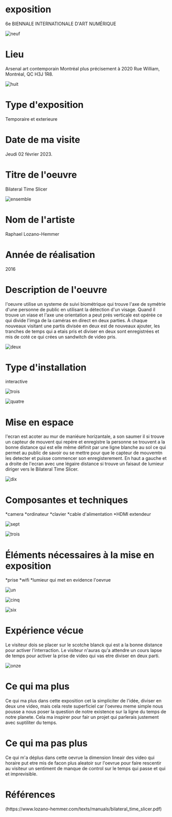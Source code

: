 <h1>exposition</h1>

6e BIENNALE INTERNATIONALE D'ART NUMÉRIQUE

![neuf](https://github.com/terresteur/H23_V13_inspirations_Tounekti/blob/main/BIAN/medias/numero_neuf.png)

<h1>Lieu</h1>

Arsenal art contemporain Montréal plus précisement à 2020 Rue William, Montréal, QC H3J 1R8. 

![huit](https://github.com/terresteur/H23_V13_inspirations_Tounekti/blob/main/BIAN/medias/numero_huit.png)

<h1>Type d'exposition</h1>

Temporaire et exterieure

<h1>Date de ma visite</h1>

Jeudi 02 février 2023.

<h1>Titre de l'oeuvre</h1>

Bilateral Time Slicer

![ensemble](https://github.com/terresteur/H23_V13_inspirations_Tounekti/blob/main/BIAN/medias/Bian_ensemblev.png)

<h1>Nom de l'artiste</h1>

Raphael Lozano-Hemmer

<h1>Année de réalisation	</h1>

2016

<h1>Description de l'oeuvre</h1>

l'oeuvre utilise un systeme de suivi biométrique qui trouve l'axe de symétrie d'une personne de public en utilisant la détection d'un visage. Quand il trouve un viase et l'axe une orientation a peut prés verticale est opérée ce qui divide l'imga de la caméras en direct en deux parties. À chaque nouveaux visitant une partis divisée en deux est de nouveaux ajouter, les tranches de temps qui a etais pris et diviser en deux sont enregistrées et mis de coté ce qui crées un sandwitch de video pris. 

![deux](https://github.com/terresteur/H23_V13_inspirations_Tounekti/blob/main/BIAN/medias/numero_deux.png)

<h1>Type d'installation</h1>

interactive

![trois](https://github.com/terresteur/H23_V13_inspirations_Tounekti/blob/main/BIAN/medias/numero_trois.png)

![quatre](https://github.com/terresteur/H23_V13_inspirations_Tounekti/blob/main/BIAN/medias/numero_quatre.png)

<h1>Mise en espace</h1>

l'ecran est acoter au mur de maniéure horizantale, a son saumer il si trouve un capteur de mouvent qui repére et enregistre la personne se trouvent a la bonne distance qui est elle même définit par une ligne blanche au sol ce qui permet au public de savoir ou se mettre pour que le capteur de mouvemtn les detecter et puisse commencer son enregisterement. En haut a gauche et a droite de l'ecran avec une légaire distance si trouve un faisaut de lumieur diriger vers le Bilateral Time Slicer.

![dix](https://github.com/terresteur/H23_V13_inspirations_Tounekti/blob/main/BIAN/medias/numero_dix.png)

<h1>Composantes et techniques</h1>

*camera
*ordinateur
*clavier
*cable d'alimentation
*HDMI extendeur

![sept](https://github.com/terresteur/H23_V13_inspirations_Tounekti/blob/main/BIAN/medias/numero_sept.png)

![trois](https://github.com/terresteur/H23_V13_inspirations_Tounekti/blob/main/BIAN/medias/numero_trois.png)

<h1>Éléments nécessaires à la mise en exposition</h1>

*prise
*wifi
*lumieur qui met en evidence l'oevrue

![un](https://github.com/terresteur/H23_V13_inspirations_Tounekti/blob/main/BIAN/medias/numero_un.png)

![cinq](https://github.com/terresteur/H23_V13_inspirations_Tounekti/blob/main/BIAN/medias/numero_cinq.png)

![six](https://github.com/terresteur/H23_V13_inspirations_Tounekti/blob/main/BIAN/medias/numero_six.png)

<h1>Expérience vécue</h1>

Le visiteur dois se placer sur le scotche blanck qui est a la bonne distance pour activer l'interraction. Le visiteur n'auras qu'a attendre un cours lapse de temps pour activer la prise de video qui vas etre diviser en deux parti.

![onze](https://github.com/terresteur/H23_V13_inspirations_Tounekti/blob/main/BIAN/medias/numero_onze.png)

<h1>Ce qui ma plus</h1>

Ce qui ma plus dans cette exposition cet la simpliciter de l'idée, diviser en deux une video, mais cela reste superficiel car l'oevreu meme simple nous pousse a nous poser la question de notre existence sur la ligne du temps de notre planete. Cela ma inspirer pour fair un projet qui parlerais justement avec suptiliter du temps.

<h1>Ce qui ma pas plus</h1>

Ce qui m'a déplus dans cette oevrue la dimension lineair des video qui horaire put etre mis de facon plus aleatoir sur l'oevrue pour faire rescentir au visiteur un sentiment de manque de control sur le temps qui passe et qui et imprevisible.


<h1>Références</h1>
(https://www.lozano-hemmer.com/texts/manuals/bilateral_time_slicer.pdf)


